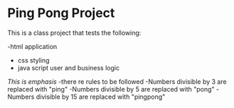 # Ping Pong Project

This is a class project that tests the following:

-html application
- css styling
- java script user and business logic

*This is emphasis*
-there re rules to be followed
-Numbers divisible by 3 are replaced with "ping"
-Numbers divisible by 5 are replaced with "pong"
-Numbers divisible by 15 are replaced with "pingpong"
